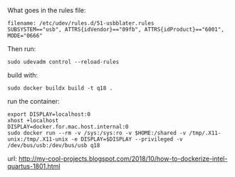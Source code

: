 What goes in the rules file:
```shell
filename: /etc/udev/rules.d/51-usbblater.rules
SUBSYSTEM=="usb", ATTRS{idVendor}=="09fb", ATTRS{idProduct}=="6001", MODE="0666"
```

Then run:
```shell
sudo udevadm control --reload-rules
```

build with:
```shell
sudo docker buildx build -t q18 .
```
run the container: 
```shell
export DISPLAY=localhost:0
xhost +localhost
DISPLAY=docker.for.mac.host.internal:0 
sudo docker run --rm -v /sys:/sys:ro -v $HOME:/shared -v /tmp/.X11-unix:/tmp/.X11-unix -e DISPLAY=$DISPLAY --privileged -v /dev/bus/usb:/dev/bus/usb q18
```




url: http://my-cool-projects.blogspot.com/2018/10/how-to-dockerize-intel-quartus-1801.html
